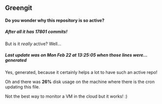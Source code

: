 ## Greengit

#### Do you wonder why this repository is so active?

##### After all it has 17801 commits!

But is it *really* active? Well...

##### Last update was on Mon Feb 22 at 13:25:05 when those lines were... generated

Yes, generated, because it certainly helps a lot to have such an active repo!

Oh and there was **26%** disk usage on the machine
where there is the cron updating this file.

Not the best way to monitor a VM in the cloud but it works! :)
